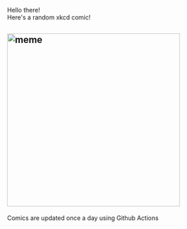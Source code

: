 Hello there! <br>Here's a random xkcd comic!<br>
## <img src="https://imgs.xkcd.com/comics/braille.png" alt="meme" width="400"/><br>
Comics are updated once a day using Github Actions